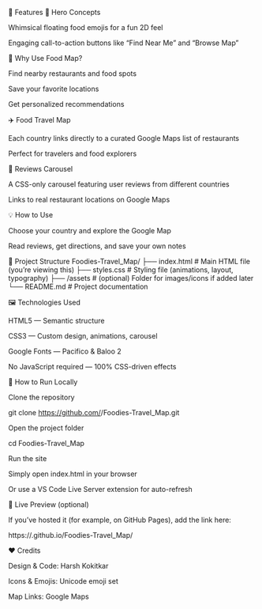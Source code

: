 🌟 Features
🎨 Hero Concepts

Whimsical floating food emojis for a fun 2D feel

Engaging call-to-action buttons like “Find Near Me” and “Browse Map”

📍 Why Use Food Map?

Find nearby restaurants and food spots

Save your favorite locations

Get personalized recommendations

✈️ Food Travel Map

Each country links directly to a curated Google Maps list of restaurants

Perfect for travelers and food explorers

💬 Reviews Carousel

A CSS-only carousel featuring user reviews from different countries

Links to real restaurant locations on Google Maps

💡 How to Use

Choose your country and explore the Google Map

Read reviews, get directions, and save your own notes

🧱 Project Structure
Foodies-Travel_Map/
├── index.html        # Main HTML file (you’re viewing this)
├── styles.css        # Styling file (animations, layout, typography)
├── /assets           # (optional) Folder for images/icons if added later
└── README.md         # Project documentation

🖼️ Technologies Used

HTML5 — Semantic structure

CSS3 — Custom design, animations, carousel

Google Fonts — Pacifico & Baloo 2

No JavaScript required — 100% CSS-driven effects

🚀 How to Run Locally

Clone the repository

git clone https://github.com/<harshkokitkar08-lang>/Foodies-Travel_Map.git


Open the project folder

cd Foodies-Travel_Map


Run the site

Simply open index.html in your browser

Or use a VS Code Live Server extension for auto-refresh

📱 Live Preview (optional)

If you’ve hosted it (for example, on GitHub Pages), add the link here:

https://<harshkokitkar08-lang>.github.io/Foodies-Travel_Map/

❤️ Credits

Design & Code: Harsh Kokitkar

Icons & Emojis: Unicode emoji set

Map Links: Google Maps

